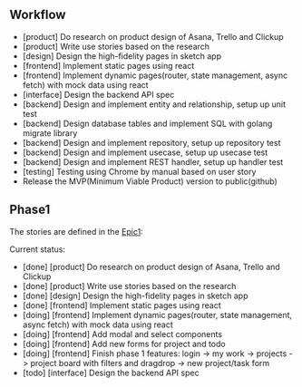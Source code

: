 ## Workflow

- [product] Do research on product design of Asana, Trello and Clickup
- [product] Write use stories based on the research
- [design] Design the high-fidelity pages in sketch app
- [frontend] Implement static pages using react
- [frontend] Implement dynamic pages(router, state management, async fetch) with mock data using react
- [interface] Design the backend API spec
- [backend] Design and implement entity and relationship, setup up unit test
- [backend] Design database tables and implement SQL with golang migrate library
- [backend] Design and implement repository, setup up repository test
- [backend] Design and implement usecase, setup up usecase test
- [backend] Design and implement REST handler, setup up handler test
- [testing] Testing using Chrome by manual based on user story
- Release the MVP(Minimum Viable Product) version to public(github)

## Phase1

The stories are defined in the [Epic1](./doc/story/epic.md):

Current status:

- [done] [product] Do research on product design of Asana, Trello and Clickup
- [done] [product] Write use stories based on the research
- [done] [design] Design the high-fidelity pages in sketch app
- [done] [frontend] Implement static pages using react
- [doing] [frontend] Implement dynamic pages(router, state management, async fetch) with mock data using react
- [doing] [frontend] Add modal and select components
- [doing] [frontend] Add new forms for project and todo
- [doing] [frontend] Finish phase 1 features: login -> my work -> projects -> project board with filters and dragdrop -> new project/task form
- [todo] [interface] Design the backend API spec
